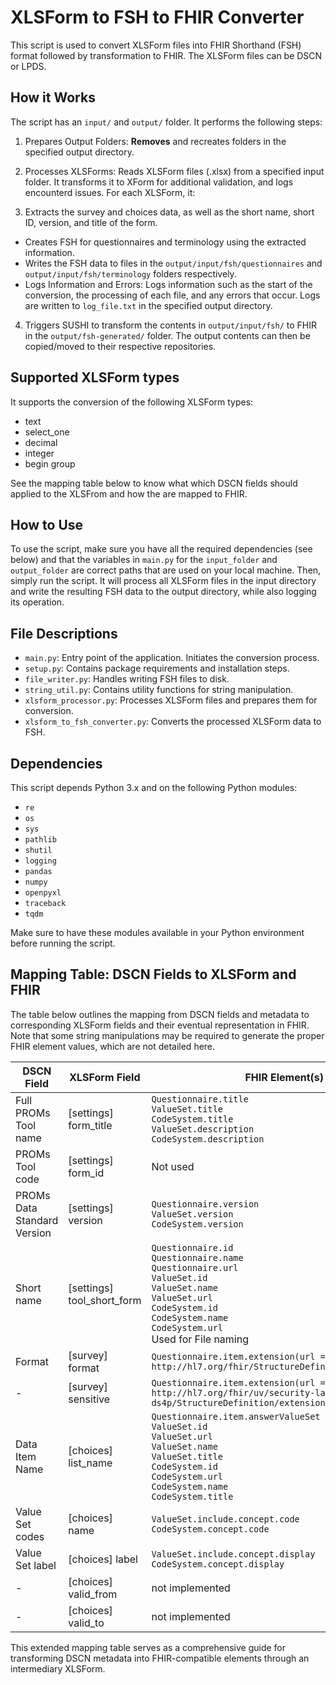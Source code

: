 # XLSForm to FSH to FHIR Converter
This script is used to convert XLSForm files into FHIR Shorthand (FSH) format followed by transformation to FHIR. The XLSForm files can be DSCN or LPDS.

## How it Works
The script has an `input/` and `output/` folder. It performs the following steps:

1. Prepares Output Folders: **Removes** and recreates folders in the specified output directory.

2. Processes XLSForms: Reads XLSForm files (.xlsx) from a specified input folder. It transforms it to XForm for additional validation, and logs encounterd issues. For each XLSForm, it:

3. Extracts the survey and choices data, as well as the short name, short ID, version, and title of the form.
 - Creates FSH for questionnaires and terminology using the extracted information.
 - Writes the FSH data to files in the `output/input/fsh/questionnaires` and `output/input/fsh/terminology` folders respectively.
 - Logs Information and Errors: Logs information such as the start of the conversion, the processing of each file, and any errors that occur. Logs are written to `log_file.txt` in the specified output directory.

4. Triggers SUSHI to transform the contents in `output/input/fsh/` to FHIR in the `output/fsh-generated/` folder. The output contents can then be copied/moved to their respective repositories. 

## Supported XLSForm types
It supports the conversion of the following XLSForm types:
* text
* select_one
* decimal
* integer
* begin group

See the mapping table below to know what which DSCN fields should applied to the XLSFrom and how the are mapped to FHIR.

## How to Use
To use the script, make sure you have all the required dependencies (see below) and that the variables in `main.py` for the `input_folder` and `output_folder` are correct paths that are used on your local machine. Then, simply run the script. It will process all XLSForm files in the input directory and write the resulting FSH data to the output directory, while also logging its operation.


## File Descriptions
- `main.py`: Entry point of the application. Initiates the conversion process.
- `setup.py`: Contains package requirements and installation steps.
- `file_writer.py`: Handles writing FSH files to disk.
- `string_util.py`: Contains utility functions for string manipulation.
- `xlsform_processor.py`: Processes XLSForm files and prepares them for conversion.
- `xlsform_to_fsh_converter.py`: Converts the processed XLSForm data to FSH.

## Dependencies
This script depends Python 3.x and on the following Python modules:
* `re`
* `os`
* `sys`
* `pathlib`
* `shutil`
* `logging`
* `pandas`
* `numpy`
* `openpyxl`
* `traceback`
* `tqdm`

Make sure to have these modules available in your Python environment before running the script.

## Mapping Table: DSCN Fields to XLSForm and FHIR

The table below outlines the mapping from DSCN fields and metadata to corresponding XLSForm fields and their eventual representation in FHIR. Note that some string manipulations may be required to generate the proper FHIR element values, which are not detailed here.

| DSCN Field                          | XLSForm Field            | FHIR Element(s)          |
| ----------------------------------- | ------------------------ | ------------------------ |
| Full PROMs Tool name                | [settings] form_title  | `Questionnaire.title`<br>`ValueSet.title`<br>`CodeSystem.title`<br>`ValueSet.description`<br>`CodeSystem.description` |
| PROMs Tool code                     | [settings] form_id     | Not used                 |
| PROMs Data Standard Version         | [settings] version     | `Questionnaire.version`<br>`ValueSet.version`<br>`CodeSystem.version` |
| Short name                          | [settings] tool_short_form | `Questionnaire.id`<br>`Questionnaire.name`<br>`Questionnaire.url`<br>`ValueSet.id`<br>`ValueSet.name`<br>`ValueSet.url`<br>`CodeSystem.id`<br>`CodeSystem.name`<br>`CodeSystem.url`<br>Used for File naming |
| Format                              | [survey] format        | `Questionnaire.item.extension(url = http://hl7.org/fhir/StructureDefinition/entryFormat)` |
| -                                   | [survey] sensitive     | `Questionnaire.item.extension(url = http://hl7.org/fhir/uv/security-label-ds4p/StructureDefinition/extension-inline-sec-label)` |
| Data Item Name                      | [choices] list_name    | `Questionnaire.item.answerValueSet`<br>`ValueSet.id`<br>`ValueSet.url`<br>`ValueSet.name`<br>`ValueSet.title`<br>`CodeSystem.id`<br>`CodeSystem.url`<br>`CodeSystem.name`<br>`CodeSystem.title` |
| Value Set codes                      | [choices] name         | `ValueSet.include.concept.code`<br>`CodeSystem.concept.code` |
| Value Set label                      | [choices] label        | `ValueSet.include.concept.display`<br>`CodeSystem.concept.display` |
| -                                   | [choices] valid_from   | not implemented          |
| -                                   | [choices] valid_to     | not implemented          |

This extended mapping table serves as a comprehensive guide for transforming DSCN metadata into FHIR-compatible elements through an intermediary XLSForm.

